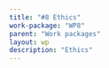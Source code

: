 ```yaml
---
title: "#8 Ethics"
work-package: "WP8"
parent: "Work packages"
layout: wp
description: "Ethics"
--- 
```


